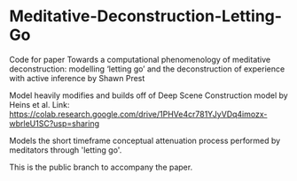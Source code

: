 # Meditative-Deconstruction-Letting-Go
Code for paper Towards a computational phenomenology of meditative deconstruction: modelling ‘letting go’ and the deconstruction of experience with active inference by Shawn Prest

Model heavily modifies and builds off of Deep Scene Construction model by Heins et al. Link: https://colab.research.google.com/drive/1PHVe4cr781YJyVDq4imozx-wbrleU1SC?usp=sharing

Models the short timeframe conceptual attenuation process performed by meditators through 'letting go'.

This is the public branch to accompany the paper.
